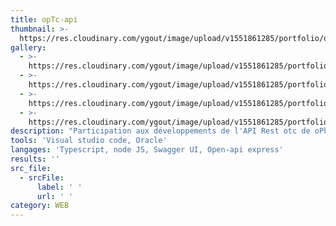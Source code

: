 ```yaml
---
title: opTc-api
thumbnail: >-
  https://res.cloudinary.com/ygout/image/upload/v1551861285/portfolio/optc-api/Capture2.jpg
gallery:
  - >-
    https://res.cloudinary.com/ygout/image/upload/v1551861285/portfolio/optc-api/Capture2.jpg
  - >-
    https://res.cloudinary.com/ygout/image/upload/v1551861285/portfolio/optc-api/Capture.jpg
  - >-
    https://res.cloudinary.com/ygout/image/upload/v1551861285/portfolio/optc-api/Capture3.jpg
  - >-
    https://res.cloudinary.com/ygout/image/upload/v1551861285/portfolio/optc-api/Capture4.jpg
description: "Participation aux développements de l'API Rest otc de oPhone.\r\n\nGénération d'une API Rest avec sa documentation swagger permettant de tester en direct chaque ressources.\r\n\nUne API permet d'exposer différentes ressources vers des partenaires extérieurs au Système d'informations."
tools: 'Visual studio code, Oracle'
langages: 'Typescript, node JS, Swagger UI, Open-api express'
results: ''
src_file:
  - srcFile:
      label: ' '
      url: ' '
category: WEB
---
```


